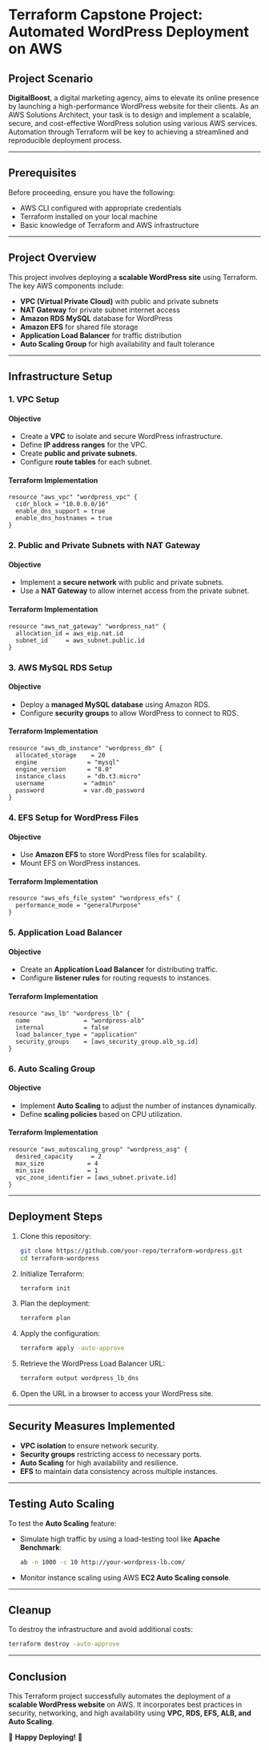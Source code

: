 # Terraform Capstone Project: Automated WordPress Deployment on AWS

## Project Scenario

**DigitalBoost**, a digital marketing agency, aims to elevate its online presence by launching a high-performance WordPress website for their clients. As an AWS Solutions Architect, your task is to design and implement a scalable, secure, and cost-effective WordPress solution using various AWS services. Automation through Terraform will be key to achieving a streamlined and reproducible deployment process.

---

## Prerequisites

Before proceeding, ensure you have the following:

- AWS CLI configured with appropriate credentials
- Terraform installed on your local machine
- Basic knowledge of Terraform and AWS infrastructure

---

## Project Overview

This project involves deploying a **scalable WordPress site** using Terraform. The key AWS components include:

- **VPC (Virtual Private Cloud)** with public and private subnets
- **NAT Gateway** for private subnet internet access
- **Amazon RDS MySQL** database for WordPress
- **Amazon EFS** for shared file storage
- **Application Load Balancer** for traffic distribution
- **Auto Scaling Group** for high availability and fault tolerance

---

## Infrastructure Setup

### 1. VPC Setup

#### Objective

- Create a **VPC** to isolate and secure WordPress infrastructure.
- Define **IP address ranges** for the VPC.
- Create **public and private subnets**.
- Configure **route tables** for each subnet.

#### Terraform Implementation

```hcl
resource "aws_vpc" "wordpress_vpc" {
  cidr_block = "10.0.0.0/16"
  enable_dns_support = true
  enable_dns_hostnames = true
}
```

### 2. Public and Private Subnets with NAT Gateway

#### Objective

- Implement a **secure network** with public and private subnets.
- Use a **NAT Gateway** to allow internet access from the private subnet.

#### Terraform Implementation

```hcl
resource "aws_nat_gateway" "wordpress_nat" {
  allocation_id = aws_eip.nat.id
  subnet_id     = aws_subnet.public.id
}
```

### 3. AWS MySQL RDS Setup

#### Objective

- Deploy a **managed MySQL database** using Amazon RDS.
- Configure **security groups** to allow WordPress to connect to RDS.

#### Terraform Implementation

```hcl
resource "aws_db_instance" "wordpress_db" {
  allocated_storage    = 20
  engine              = "mysql"
  engine_version      = "8.0"
  instance_class      = "db.t3.micro"
  username           = "admin"
  password           = var.db_password
}
```

### 4. EFS Setup for WordPress Files

#### Objective

- Use **Amazon EFS** to store WordPress files for scalability.
- Mount EFS on WordPress instances.

#### Terraform Implementation

```hcl
resource "aws_efs_file_system" "wordpress_efs" {
  performance_mode = "generalPurpose"
}
```

### 5. Application Load Balancer

#### Objective

- Create an **Application Load Balancer** for distributing traffic.
- Configure **listener rules** for routing requests to instances.

#### Terraform Implementation

```hcl
resource "aws_lb" "wordpress_lb" {
  name               = "wordpress-alb"
  internal           = false
  load_balancer_type = "application"
  security_groups    = [aws_security_group.alb_sg.id]
}
```

### 6. Auto Scaling Group

#### Objective

- Implement **Auto Scaling** to adjust the number of instances dynamically.
- Define **scaling policies** based on CPU utilization.

#### Terraform Implementation

```hcl
resource "aws_autoscaling_group" "wordpress_asg" {
  desired_capacity     = 2
  max_size            = 4
  min_size            = 1
  vpc_zone_identifier = [aws_subnet.private.id]
}
```

---

## Deployment Steps

1. Clone this repository:

   ```sh
   git clone https://github.com/your-repo/terraform-wordpress.git
   cd terraform-wordpress
   ```

2. Initialize Terraform:

   ```sh
   terraform init
   ```

3. Plan the deployment:

   ```sh
   terraform plan
   ```

4. Apply the configuration:

   ```sh
   terraform apply -auto-approve
   ```

5. Retrieve the WordPress Load Balancer URL:

   ```sh
   terraform output wordpress_lb_dns
   ```

6. Open the URL in a browser to access your WordPress site.

---

## Security Measures Implemented

- **VPC isolation** to ensure network security.
- **Security groups** restricting access to necessary ports.
- **Auto Scaling** for high availability and resilience.
- **EFS** to maintain data consistency across multiple instances.

---

## Testing Auto Scaling

To test the **Auto Scaling** feature:

- Simulate high traffic by using a load-testing tool like **Apache Benchmark**:

  ```sh
  ab -n 1000 -c 10 http://your-wordpress-lb.com/
  ```

- Monitor instance scaling using AWS **EC2 Auto Scaling console**.

---

## Cleanup

To destroy the infrastructure and avoid additional costs:

```sh
terraform destroy -auto-approve
```

---

## Conclusion

This Terraform project successfully automates the deployment of a **scalable WordPress website** on AWS. It incorporates best practices in security, networking, and high availability using **VPC, RDS, EFS, ALB, and Auto Scaling**.

🚀 **Happy Deploying!** 🚀
